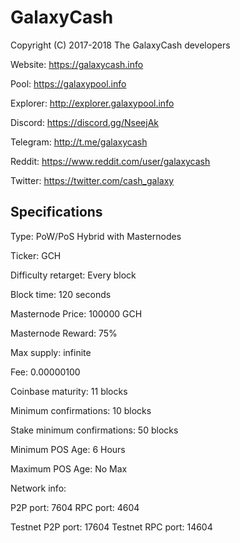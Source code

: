GalaxyCash
======
Copyright (C) 2017-2018 The GalaxyCash developers


Website:                                    https://galaxycash.info

Pool:                                       https://galaxypool.info

Explorer:                                   http://explorer.galaxypool.info

Discord:                                    https://discord.gg/NseejAk

Telegram:                                   http://t.me/galaxycash

Reddit:                                     https://www.reddit.com/user/galaxycash

Twitter:                                    https://twitter.com/cash_galaxy

Specifications
--------------
Type:                                       PoW/PoS Hybrid with Masternodes

Ticker:                                     GCH

Difficulty retarget:                        Every block

Block time:                                 120 seconds

Masternode Price:                           100000 GCH

Masternode Reward:                          75%


Max supply:                                 infinite

Fee:                                        0.00000100

Coinbase maturity:                          11 blocks

Minimum confirmations:                      10 blocks

Stake minimum confirmations:                50 blocks

Minimum POS Age:                            6 Hours

Maximum POS Age:                            No Max

Network info:

P2P port:                                   7604
RPC port:                                   4604

Testnet P2P port:                           17604
Testnet RPC port:                           14604


